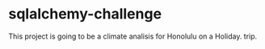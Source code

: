 # sqlalchemy-challenge
This project is going to be a climate analisis for Honolulu on a Holiday. trip.
